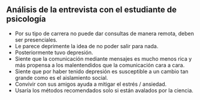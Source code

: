 ## Análisis de la entrevista con el estudiante de psicología

- Por su tipo de carrera no puede dar consultas de manera remota, deben ser presenciales.
- Le parece deprimente la idea de no poder salir para nada.
- Posteriormente tuvo depresión.
- Siente que la comunicación mediante mensajes es mucho menos rica y más propensa a los malentendidos que la comunicación cara a cara.
- Siente que por haber tenido depresión es susceptible a un cambio tan grande como es el aislamiento social.
- Convivir con sus amigos ayuda a mitigar el estrés / ansiedad.
- Usaría los métodos recomendados solo si están avalados por la ciencia.
